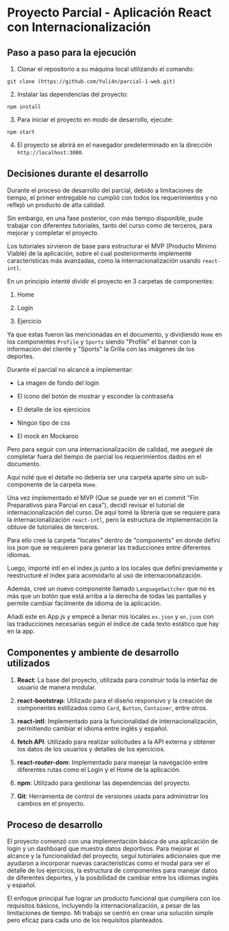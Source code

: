 # Proyecto Parcial - Aplicación React con Internacionalización

## Paso a paso para la ejecución

1. Clonar el repositorio a su máquina local utilizando el comando:

`git clone (https://github.com/Yuli4n/parcial-1-web.git)`

2. Instalar las dependencias del proyecto:

`npm install`

3. Para iniciar el proyecto en modo de desarrollo, ejecute:

`npm start`

4. El proyecto se abrirá en el navegador predeterminado en la dirección `http://localhost:3000`.

## Decisiones durante el desarrollo

Durante el proceso de desarrollo del parcial, debido a limitaciones de tiempo, el primer entregable no cumplió con todos los requerimientos y no reflejó un producto de alta calidad.

Sin embargo, en una fase posterior, con más tiempo disponible, pude trabajar con diferentes tutoriales, tanto del curso como de terceros, para mejorar y completar el proyecto.

Los tutoriales sirvieron de base para estructurar el MVP (Producto Mínimo Viable) de la aplicación, sobre el cual posteriormente implementé características más avanzadas, como la internacionalización usando `react-intl`.

En un principio intenté dividir el proyecto en 3 carpetas de componentes:

1. Home

2. Login

3. Ejercicio

Ya que estas fueron las mencionadas en el documento, y dividiendo `Home` en los componentes `Profile` y `Sports` siendo "Profile" el banner con la información del cliente y "Sports" la Grilla con las imágenes de los deportes.

Durante el parcial no alcancé a implementar:

* La imagen de fondo del login

* El ícono del botón de mostrar y esconder la contraseña

* El detalle de los ejercicios

* Ningún tipo de css

* El mock en Mockaroo

Pero para seguir con una internacionalización de calidad, me aseguré de completar fuera del tiempo de parcial los requerimientos dados en el documento.

Aquí noté que el detalle no debería ser una carpeta aparte sino un sub-componente de la carpeta `Home`.

Una vez implementado el MVP (Que se puede ver en el commit "Fin Preparativos para Parcial en casa"), decidí revisar el tutorial de internacionalización del curso. De aquí tomé la librería que se requiere para la internacionalización `react-intl`, pero la estructura de implementación la obtuve de tutoriales de terceros.

Para ello creé la carpeta "locales" dentro de "components" en donde definí los json que se requieren para generar las traducciones entre diferentes idiomas.

Luego, importé intl en el index.js junto a los locales que definí previamente y reestructuré el index para acomodarlo al uso de internacionalización. 

Además, creé un nuevo componente llamado `LanguageSwitcher` que no es más que un botón que está arriba a la derecha de todas las pantallas y permite cambiar fácilmente de idioma de la aplicación.

Añadí este en App.js y empecé a llenar mis locales `es.json` y `en.json` con las traducciones necesarias según el índice de cada texto estático que hay en la app.

## Componentes y ambiente de desarrollo utilizados

1. **React**: La base del proyecto, utilizada para construir toda la interfaz de usuario de manera modular.

2. **react-bootstrap**: Utilizado para el diseño responsivo y la creación de componentes estilizados como `Card`, `Button`, `Container`, entre otros.

3. **react-intl**: Implementado para la funcionalidad de internacionalización, permitiendo cambiar el idioma entre inglés y español.

4. **fetch API**: Utilizado para realizar solicitudes a la API externa y obtener los datos de los usuarios y detalles de los ejercicios.

5. **react-router-dom**: Implementado para manejar la navegación entre diferentes rutas como el Login y el Home de la aplicación.

6. **npm**: Utilizado para gestionar las dependencias del proyecto.

7. **Git**: Herramienta de control de versiones usada para administrar los cambios en el proyecto.

## Proceso de desarrollo

El proyecto comenzó con una implementación básica de una aplicación de login y un dashboard que muestra datos deportivos. Para mejorar el alcance y la funcionalidad del proyecto, seguí tutoriales adicionales que me ayudaron a incorporar nuevas características como el modal para ver el detalle de los ejercicios, la estructura de componentes para manejar datos de diferentes deportes, y la posibilidad de cambiar entre los idiomas inglés y español.

El enfoque principal fue lograr un producto funcional que cumpliera con los requisitos básicos, incluyendo la internacionalización, a pesar de las limitaciones de tiempo. Mi trabajo se centró en crear una solución simple pero eficaz para cada uno de los requisitos planteados.

